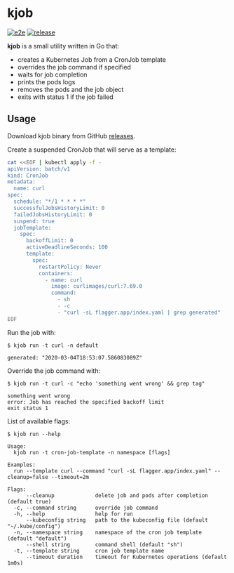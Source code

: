 # kjob

[![e2e](https://github.com/stefanprodan/kjob/workflows/ci/badge.svg)](https://github.com/stefanprodan/kjob/actions)
[![release](https://github.com/stefanprodan/kjob/workflows/release/badge.svg)](https://github.com/stefanprodan/kjob/actions)

**kjob** is a small utility written in Go that:
* creates a Kubernetes Job from a CronJob template
* overrides the job command if specified
* waits for job completion
* prints the pods logs
* removes the pods and the job object
* exits with status 1 if the job failed

## Usage

Download kjob binary from GitHub [releases](https://github.com/stefanprodan/kjob/releases/latest).

Create a suspended CronJob that will serve as a template:

```bash
cat <<EOF | kubectl apply -f -
apiVersion: batch/v1
kind: CronJob
metadata:
  name: curl
spec:
  schedule: "*/1 * * * *"
  successfulJobsHistoryLimit: 0
  failedJobsHistoryLimit: 0
  suspend: true
  jobTemplate:
    spec:
      backoffLimit: 0
      activeDeadlineSeconds: 100
      template:
        spec:
          restartPolicy: Never
          containers:
            - name: curl
              image: curlimages/curl:7.69.0
              command:
                - sh
                - -c
                - "curl -sL flagger.app/index.yaml | grep generated"
EOF
```

Run the job with:

```text
$ kjob run -t curl -n default

generated: "2020-03-04T18:53:07.586083089Z"
```

Override the job command with:

```text
$ kjob run -t curl -c "echo 'something went wrong' && grep tag"

something went wrong
error: Job has reached the specified backoff limit
exit status 1
```

List of available flags:

```text
$ kjob run --help

Usage:
  kjob run -t cron-job-template -n namespace [flags]

Examples:
  run --template curl --command "curl -sL flagger.app/index.yaml" --cleanup=false --timeout=2m

Flags:
      --cleanup             delete job and pods after completion (default true)
  -c, --command string      override job command
  -h, --help                help for run
      --kubeconfig string   path to the kubeconfig file (default "~/.kube/config")
  -n, --namespace string    namespace of the cron job template (default "default")
      --shell string        command shell (default "sh")
  -t, --template string     cron job template name
      --timeout duration    timeout for Kubernetes operations (default 1m0s)
```

